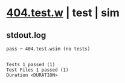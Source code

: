 # [404.test.w](../../../../../../examples/tests/sdk_tests/api/404.test.w) | test | sim

## stdout.log
```log
pass ─ 404.test.wsim (no tests)
 
 
Tests 1 passed (1)
Test Files 1 passed (1)
Duration <DURATION>
```

